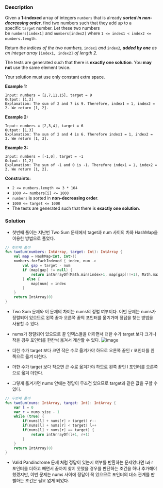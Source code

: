 ### Description

Given a **1-indexed** array of integers `numbers` that is already ***sorted in non-decreasing order***, find two numbers such that they add up to a specific `target` number. Let these two numbers be `numbers[index1]` and `numbers[index2]` where `1 <= index1 < index2 <= numbers.length`.

Return *the indices of the two numbers,* `index1` *and* `index2`*, **added by one** as an integer array* `[index1, index2]` *of length 2.*

The tests are generated such that there is **exactly one solution**. You **may not** use the same element twice.

Your solution must use only constant extra space.

**Example 1:**

```
Input: numbers = [2,7,11,15], target = 9
Output: [1,2]
Explanation: The sum of 2 and 7 is 9. Therefore, index1 = 1, index2 = 2. We return [1, 2].

```

**Example 2:**

```
Input: numbers = [2,3,4], target = 6
Output: [1,3]
Explanation: The sum of 2 and 4 is 6. Therefore index1 = 1, index2 = 3. We return [1, 3].

```

**Example 3:**

```
Input: numbers = [-1,0], target = -1
Output: [1,2]
Explanation: The sum of -1 and 0 is -1. Therefore index1 = 1, index2 = 2. We return [1, 2].

```

**Constraints:**

- `2 <= numbers.length <= 3 * 104`
- `1000 <= numbers[i] <= 1000`
- `numbers` is sorted in **non-decreasing order**.
- `1000 <= target <= 1000`
- The tests are generated such that there is **exactly one solution**.

### Solution

- 첫번째 풀이는 지난번 Two Sum 문제에서  taget과 num 사이의 차와 HashMap을 이용한 방법으로 풀었다.

```kotlin
// 첫번째 풀이
fun twoSum(numbers: IntArray, target: Int): IntArray {
    val map = HashMap<Int, Int>()
    numbers.forEachIndexed { index, num ->
        val gap = target - num
        if (map[gap] != null) {
            return intArrayOf(Math.min(index+1, map[gap]!!+1), Math.max(index+1, map[gap]!!+1))
        } else {
            map[num] = index
        }
    }
    return IntArray(0)
}
```

- Two Sum 문제와 이 문제의 차이는 nums의 정렬 여부이다. 이번 문제는 nums가 정렬되어 있으므로 왼쪽 끝과 오른쪽 끝의 포인터를 옮겨가며 정답을 찾는 방법을 사용할 수 있다.
- nums가 정렬되어 있으므로 끝 인덱스들을 더하면서 더한 수가 target 보다 크거나 작을 경우 포인터를 한칸씩 옮겨서 계산할 수 있다.
    ![image](https://github.com/Ahhyeon-Lee/DailyAlgorithme/assets/68845653/c455fcc7-3bae-4118-917e-82ffbc9d1732)
    
- 더한 수가 target 보다 크면 작은 수로 옮겨가야 하므로 오른쪽 끝인 r 포인터를 왼쪽으로 옮겨 더한다.
- 더한 수가 target 보다 작으면 큰 수로 옮겨가야 하므로 왼쪽 끝인 l 포인터를 오른쪽으로 옮겨 더한다.
- 그렇게 옮겨가면 nums 안에는 정답이 무조건 있으므로 target과 같은 값을 구할 수 있다.

```kotlin
// 두번째 풀이
fun twoSum(nums: IntArray, target: Int): IntArray {
    var l = 0
    var r = nums.size - 1
    while (true) {
        if(nums[l] + nums[r] > target) r--
        if(nums[l] + nums[r] < target) l++
        if(nums[l] + nums[r] == target) {
            return intArrayOf(l+1, r+1)
        }
    }
    return IntArray(0)
}
```

- Valid Pandindrome 문제 처럼 정답이 있는지 여부를 반환하는 문제였다면 l과 r 포인터를 더하고 빼면서 끝까지 찾지 못했을 경우를 판단하는 조건을 하나 추가해야 했겠지만, 이번 문제는 nums 사이에 정답이 꼭 있으므로 포인터의 대소 관계를 판별하는 조건은 필요 없게 되었다.
